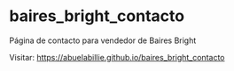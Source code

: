 # baires_bright_contacto
Página de contacto para vendedor de Baires Bright  

Visitar: https://abuelabillie.github.io/baires_bright_contacto  
